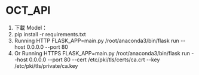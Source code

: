 # OCT_API

1. 下載 Model：
1. pip install -r requirements.txt
1. Running HTTP FLASK_APP=main.py /root/anaconda3/bin/flask run --host 0.0.0.0 --port 80
1. Or Running HTTPS FLASK_APP=main.py /root/anaconda3/bin/flask run --host 0.0.0.0 --port 80 --cert /etc/pki/tls/certs/ca.crt --key /etc/pki/tls/private/ca.key
